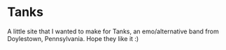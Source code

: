 Tanks
=====

A little site that I wanted to make for Tanks, an emo/alternative band from Doylestown, Pennsylvania. Hope they like it :)
